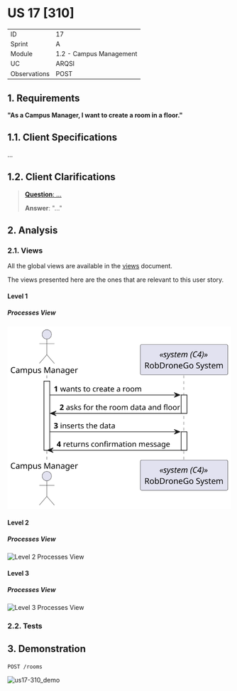 # US 17 [310]

|              |                         |
| ------------ | ----------------------- |
| ID           | 17                      |
| Sprint       | A                       |
| Module       | 1.2 - Campus Management |
| UC           | ARQSI                   |
| Observations | POST                    |

## 1. Requirements

**"As a Campus Manager, I want to create a room in a floor."**

## 1.1. Client Specifications

...

## 1.2. Client Clarifications

> [**Question**: ...](https://moodle.isep.ipp.pt/mod/forum/discuss.php?d=...)
>
> **Answer**: "..."

## 2. Analysis

### 2.1. Views

All the global views are available in the [views](../../views/readme.md) document.

The views presented here are the ones that are relevant to this user story.

#### Level 1

##### Processes View

![Level 1 Processes View](views/level-1/assets/us17-level1_processes.svg)

#### Level 2

##### Processes View

![Level 2 Processes View](views/level-2/assets/us17-level2_processes.svg)

#### Level 3

##### Processes View

![Level 3 Processes View](views/level-3/assets/us17-level3_processes.svg)

### 2.2. Tests

## 3. Demonstration

`POST /rooms`

![us17-310_demo]()
